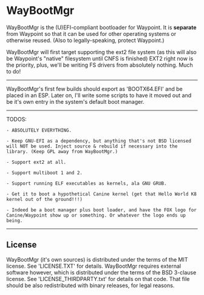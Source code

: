 # WayBootMgr

WayBootMgr is the (U)EFI-compliant bootloader for Waypoint.
It is __separate__ from Waypoint so that it can be used for other operating systems or otherwise reused.
(Also to legally-speaking, protect Waypoint.)

WayBootMgr will first target supporting the ext2 file system (as this will also be Waypoint's "native" filesystem until CNFS is finished)
EXT2 right now is the priority, plus, we'll be writing FS drivers from absolutely nothing. Much to do!
___

WayBootMgr's first few builds should export as 'BOOTX64.EFI' and be placed in an ESP. Later on, I'll write some scripts to have it moved out and be it's own entry in the system's default boot manager.
___

TODOS:

	- ABSOLUTELY EVERYTHING.
	
	- Keep GNU-EFI as a dependency, but anything that's not BSD licensed will NOT be used. Inject source & rebuild if necessary into the library. (Keep GPL away from WayBootMgr.)
	
	- Support ext2 at all.
	
	- Support multiboot 1 and 2.
	
	- Support running ELF executables as kernels, ala GNU GRUB.
	
	- Get it to boot a hypothetical Canine kernel (get that Hello World K8 kernel out of the ground!!!)
	
	- Indeed be a boot manager plus boot loader, and have the FOX logo for Canine/Waypoint show up or something. Or whatever the logo ends up being.

___

## License
WayBootMgr (it's own sources) is distributed under the terms of the MIT license. See 'LICENSE.TXT' for details.
WayBootMgr requires external software however, which is distributed under the terms of the BSD 3-clause license.
See 'LICENSE_THIRDPARTY.txt' for details on that code. That file should be also redistributed with binary releases, for legal reasons.
